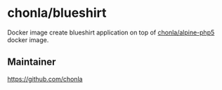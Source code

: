 # chonla/blueshirt

Docker image create blueshirt application on top of [chonla/alpine-php5](https://hub.docker.com/r/chonla/alpine-php5/) docker image.

## Maintainer

https://github.com/chonla
